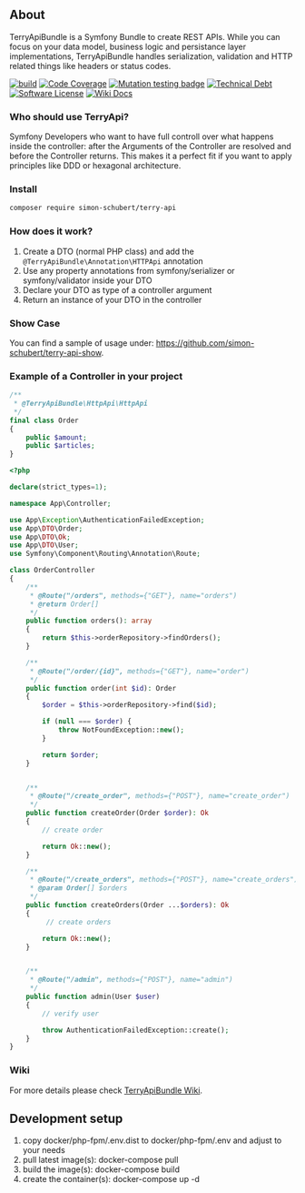## About
TerryApiBundle is a Symfony Bundle to create REST APIs. While you can focus on your data model, business logic and persistance layer implementations, TerryApiBundle handles serialization, validation and HTTP related things like headers or status codes.

[![build](https://github.com/simon-schubert/terry-api/workflows/build/badge.svg)](https://github.com/simon-schubert/terry-api)
[![Code Coverage](https://codecov.io/gh/simon-schubert/terry-api/branch/master/graph/badge.svg)](https://codecov.io/gh/simon-schubert/terry-api)
[![Mutation testing badge](https://img.shields.io/endpoint?style=flat&url=https%3A%2F%2Fbadge-api.stryker-mutator.io%2Fgithub.com%2Fsimon-schubert%2Fterry-api%2Fmaster)](https://dashboard.stryker-mutator.io/reports/github.com/simon-schubert/terry-api/master)
[![Technical Debt](https://sonarcloud.io/api/project_badges/measure?project=simon-schubert_terry-api&metric=sqale_index)](https://sonarcloud.io/dashboard?id=simon-schubert_terry-api)
[![Software License](https://img.shields.io/badge/license-MIT-green.svg)](LICENSE)
[![Wiki Docs](https://img.shields.io/badge/wiki-docs-B29700)](https://github.com/simon-schubert/terry-api/wiki)

### Who should use TerryApi?
Symfony Developers who want to have full controll over what happens inside the controller: after the Arguments of the Controller are resolved and before the Controller returns. This makes it a perfect fit if you want to apply principles like DDD or hexagonal architecture.

### Install
```sh
composer require simon-schubert/terry-api
```

### How does it work?
1. Create a DTO (normal PHP class) and add the `@TerryApiBundle\Annotation\HTTPApi` annotation
1. Use any property annotations from symfony/serializer or symfony/validator inside your DTO
1. Declare your DTO as type of a controller argument 
1. Return an instance of your DTO in the controller

### Show Case
You can find a sample of usage under: https://github.com/simon-schubert/terry-api-show.

### Example of a Controller in your project

```php
/**
 * @TerryApiBundle\HttpApi\HttpApi
 */
final class Order
{
    public $amount;
    public $articles;
}
```


```php
<?php

declare(strict_types=1);

namespace App\Controller;

use App\Exception\AuthenticationFailedException;
use App\DTO\Order;
use App\DTO\Ok;
use App\DTO\User;
use Symfony\Component\Routing\Annotation\Route;

class OrderController
{
    /**
     * @Route("/orders", methods={"GET"}, name="orders")
     * @return Order[]
     */
    public function orders(): array
    {
        return $this->orderRepository->findOrders();
    }

    /**
     * @Route("/order/{id}", methods={"GET"}, name="order")
     */
    public function order(int $id): Order
    {
        $order = $this->orderRepository->find($id);

        if (null === $order) {
            throw NotFoundException::new();
        }

        return $order;
    }


    /**
     * @Route("/create_order", methods={"POST"}, name="create_order")
     */
    public function createOrder(Order $order): Ok
    {
        // create order

        return Ok::new();
    }

    /**
     * @Route("/create_orders", methods={"POST"}, name="create_orders")
     * @param Order[] $orders
     */
    public function createOrders(Order ...$orders): Ok
    {
         // create orders

        return Ok::new();
    }


    /**
     * @Route("/admin", methods={"POST"}, name="admin")
     */
    public function admin(User $user)
    {
        // verify user

        throw AuthenticationFailedException::create();
    }
}
```

### Wiki
For more details please check [TerryApiBundle Wiki](https://github.com/simon-schubert/terry-api/wiki).

## Development setup
1. copy docker/php-fpm/.env.dist to docker/php-fpm/.env and adjust to your needs
1. pull latest image(s): docker-compose pull
1. build the image(s): docker-compose build
1. create the container(s): docker-compose up -d